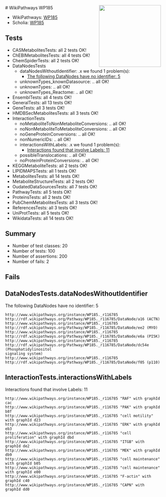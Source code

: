 <img style="float: right; width: 200px" src="https://upload.wikimedia.org/wikipedia/commons/thumb/8/83/Wplogo_with_text_500.png/640px-Wplogo_with_text_500.png" />
# WikiPathways WP185

* WikiPathways: [WP185](https://identifiers.org/wikipathways:WP185)
* Scholia: [WP185](https://scholia.toolforge.org/wikipathways/WP185)
## Tests
* CASMetabolitesTests: all 2 tests OK!
* ChEBIMetabolitesTests: all 4 tests OK!
* ChemSpiderTests: all 2 tests OK!
* DataNodesTests
    * dataNodesWithoutIdentifier: .x we found 1 problem(s):
        * [The following DataNodes have no identifier: 5](#d2d32fa4)
    * unknownTypes_knownDatasource: .. all OK!
    * unknownTypes: .. all OK!
    * unknownTypes_Reactome: .. all OK!
* EnsemblTests: all 4 tests OK!
* GeneralTests: all 13 tests OK!
* GeneTests: all 3 tests OK!
* HMDBSecMetabolitesTests: all 3 tests OK!
* InteractionTests
    * noMetaboliteToNonMetaboliteConversions: .. all OK!
    * noNonMetaboliteToMetaboliteConversions: .. all OK!
    * noGeneProteinConversions: .. all OK!
    * nonNumericIDs: .. all OK!
    * interactionsWithLabels: .x we found 1 problem(s):
        * [Interactions found that involve Labels: 11](#fe97a8b9)
    * possibleTranslocations: .. all OK!
    * noProteinProteinConversions: .. all OK!
* KEGGMetaboliteTests: all 2 tests OK!
* LIPIDMAPSTests: all 1 tests OK!
* MetabolitesTests: all 14 tests OK!
* MetaboliteStructureTests: all 2 tests OK!
* OudatedDataSourcesTests: all 7 tests OK!
* PathwayTests: all 5 tests OK!
* ProteinsTests: all 2 tests OK!
* PubChemMetabolitesTests: all 3 tests OK!
* ReferencesTests: all 3 tests OK!
* UniProtTests: all 5 tests OK!
* WikidataTests: all 14 tests OK!


## Summary

* Number of test classes: 20
* Number of tests: 100
* Number of assertions: 200
* Number of fails: 2

## Fails

<a name="d2d32fa4" />

## DataNodesTests.dataNodesWithoutIdentifier

The following DataNodes have no identifier: 5
```
http://www.wikipathways.org/instance/WP185._r116785 http://rdf.wikipathways.org/Pathway/WP185._r116785/DataNode/a16 (ACTN)
http://www.wikipathways.org/instance/WP185._r116785 http://rdf.wikipathways.org/Pathway/WP185._r116785/DataNode/ee2 (MYO)
http://www.wikipathways.org/instance/WP185._r116785 http://rdf.wikipathways.org/Pathway/WP185._r116785/DataNode/e6a (PI5K)
http://www.wikipathways.org/instance/WP185._r116785 http://rdf.wikipathways.org/Pathway/WP185._r116785/DataNode/dc54e (Phosphatidylinositol
signaling system)
http://www.wikipathways.org/instance/WP185._r116785 http://rdf.wikipathways.org/Pathway/WP185._r116785/DataNode/f05 (p110)
```

<a name="fe97a8b9" />

## InteractionTests.interactionsWithLabels

Interactions found that involve Labels: 11
```
http://www.wikipathways.org/instance/WP185._r116785 "RAF" with graphId cac
http://www.wikipathways.org/instance/WP185._r116785 "PAK" with graphId b8f
http://www.wikipathways.org/instance/WP185._r116785 "cell motility" with graphId d23
http://www.wikipathways.org/instance/WP185._r116785 "ERK" with graphId eb3
http://www.wikipathways.org/instance/WP185._r116785 "cell proliferation" with graphId dbd
http://www.wikipathways.org/instance/WP185._r116785 "ITGB" with graphId de2
http://www.wikipathways.org/instance/WP185._r116785 "MEK" with graphId db9
http://www.wikipathways.org/instance/WP185._r116785 "cell maintenance" with graphId b05
http://www.wikipathways.org/instance/WP185._r116785 "cell maintenance" with graphId e00
http://www.wikipathways.org/instance/WP185._r116785 "F-actin" with graphId c40
http://www.wikipathways.org/instance/WP185._r116785 "CAPN" with graphId dd0
```

